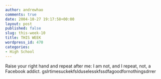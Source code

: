 ```yaml
---
author: andrewhao
comments: true
date: 2004-10-27 19:17:58+00:00
layout: post
published: false
slug: this-week-10
title: THIS WEEK
wordpress_id: 470
categories:
- High School
---
```


Raise your right hand and repeat after me: I am not, and I repeat, not, a Facebook addict. gslrtimesuckekfslduselesskfssdfagoodfornothingsdrrer
